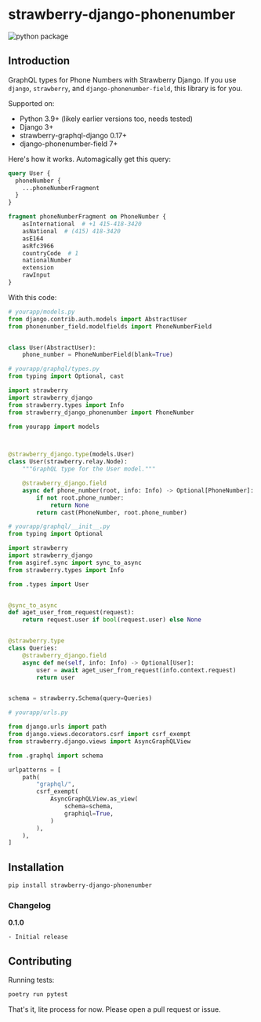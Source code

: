 # strawberry-django-phonenumber

![python package](https://github.com/UpliftAgency/strawberry-django-phonebumber/actions/workflows/pythonpackage.yml/badge.svg)

## Introduction

GraphQL types for Phone Numbers with Strawberry Django. If you use `django`, `strawberry`, and `django-phonenumber-field`, this library is for you.

Supported on:

* Python 3.9+ (likely earlier versions too, needs tested)
* Django 3+
* strawberry-graphql-django 0.17+
* django-phonenumber-field 7+

Here's how it works. Automagically get this query:

```graphql
query User {
  phoneNumber {
    ...phoneNumberFragment
  }
}

fragment phoneNumberFragment on PhoneNumber {
    asInternational  # +1 415-418-3420
    asNational  # (415) 418-3420
    asE164
    asRfc3966
    countryCode  # 1
    nationalNumber
    extension
    rawInput
}
```

With this code:

```python
# yourapp/models.py
from django.contrib.auth.models import AbstractUser
from phonenumber_field.modelfields import PhoneNumberField


class User(AbstractUser):
    phone_number = PhoneNumberField(blank=True)

# yourapp/graphql/types.py
from typing import Optional, cast

import strawberry
import strawberry_django
from strawberry.types import Info
from strawberry_django_phonenumber import PhoneNumber

from yourapp import models



@strawberry_django.type(models.User)
class User(strawberry.relay.Node):
    """GraphQL type for the User model."""

    @strawberry_django.field
    async def phone_number(root, info: Info) -> Optional[PhoneNumber]:
        if not root.phone_number:
            return None
        return cast(PhoneNumber, root.phone_number)

# yourapp/graphql/__init__.py
from typing import Optional

import strawberry
import strawberry_django
from asgiref.sync import sync_to_async
from strawberry.types import Info

from .types import User


@sync_to_async
def aget_user_from_request(request):
    return request.user if bool(request.user) else None


@strawberry.type
class Queries:
    @strawberry_django.field
    async def me(self, info: Info) -> Optional[User]:
        user = await aget_user_from_request(info.context.request)
        return user


schema = strawberry.Schema(query=Queries)

# yourapp/urls.py

from django.urls import path
from django.views.decorators.csrf import csrf_exempt
from strawberry.django.views import AsyncGraphQLView

from .graphql import schema

urlpatterns = [
    path(
        "graphql/",
        csrf_exempt(
            AsyncGraphQLView.as_view(
                schema=schema,
                graphiql=True,
            )
        ),
    ),
]

```

## Installation

```bash
pip install strawberry-django-phonenumber
```

### Changelog

**0.1.0**

    - Initial release


## Contributing

Running tests:

```bash
poetry run pytest
```

That's it, lite process for now. Please open a pull request or issue.
